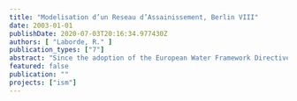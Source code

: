 ```yaml
---
title: "Modelisation d’un Reseau d’Assainissement, Berlin VIII"
date: 2003-01-01
publishDate: 2020-07-03T20:16:34.977430Z
authors: [ "Laborde, R." ]
publication_types: ["7"]
abstract: "Since the adoption of the European Water Framework Directive in 1991, the discharges of foul water into the rivers during storms have to be limited as much as possible. This issue is particularly tricky in Berlin where the drinking water resources are very sensible to pollution due to the shortness of the water cycle. The Integrated Sewage Management Project aims at improving the management of the sewage network, in order to cut costs and to reduce discharges into the environment. The project relies on the modeling of the different parts of the sewage system (sewers, pumping stations, pressure pipes and wastewater treatment plants). This should enable us to have a global view of the system and to draft various regulation scenarios according to weather conditions. In the end, we should come up with a “policy” that could easily be implemented by operators of the Berliner Wasser Betriebe. This report summarize the main steps of the work that have been conducted on the subcatchment Berlin VIII, namely the building of the network in Infoworks, the calibration of the model during dry and rain weather."
featured: false
publication: ""
projects: ["ism"]
---
```



